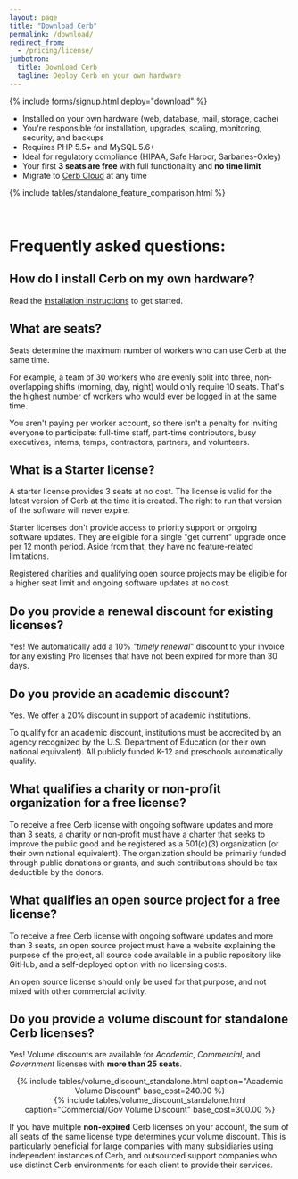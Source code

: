 ```yaml
---
layout: page
title: "Download Cerb"
permalink: /download/
redirect_from:
  - /pricing/license/
jumbotron:
  title: Download Cerb
  tagline: Deploy Cerb on your own hardware
---
```


{% include forms/signup.html deploy="download" %}

* Installed on your own hardware (web, database, mail, storage, cache)
* You're responsible for installation, upgrades, scaling, monitoring, security, and backups
* Requires PHP 5.5+ and MySQL 5.6+
* Ideal for regulatory compliance (HIPAA, Safe Harbor, Sarbanes-Oxley)
* Your first **3 seats are free** with full functionality and **no time limit**
* Migrate to [Cerb Cloud](/cloud/) at any time

{% include tables/standalone_feature_comparison.html %}

<br/>

# Frequently asked questions:

## How do I install Cerb on my own hardware?

Read the <a href="/docs/installation">installation instructions</a> to get started.

<div id="seats"></div>

## What are seats?

Seats determine the maximum number of workers who can use Cerb at the same time.

For example, a team of 30 workers who are evenly split into three, non-overlapping shifts (morning, day, night) would only require 10 seats. That's the highest number of workers who would ever be logged in at the same time.

You aren't paying per worker account, so there isn't a penalty for inviting everyone to participate: full-time staff, part-time contributors, busy executives, interns, temps, contractors, partners, and volunteers.

<div id="starter-license"></div>

## What is a Starter license?

A starter license provides 3 seats at no cost. The license is valid for the latest version of Cerb at the time it is created. The right to run that version of the software will never expire.

Starter licenses don't provide access to priority support or ongoing software updates.  They are eligible for a single "get current" upgrade once per 12 month period.  Aside from that, they have no feature-related limitations.

Registered charities and qualifying open source projects may be eligible for a higher seat limit and ongoing software updates at no cost.

<div id="renewal"></div>

## Do you provide a renewal discount for existing licenses?

Yes! We automatically add a 10% _"timely renewal_" discount to your invoice for any existing Pro licenses that have not been expired for more than 30 days.

<div id="academic"></div>

## Do you provide an academic discount?

Yes. We offer a 20% discount in support of academic institutions.

To qualify for an academic discount, institutions must be accredited by an agency recognized by the U.S. Department of Education (or their own national equivalent).  All publicly funded K-12 and preschools automatically qualify.

<div id="non-profit"></div>

## What qualifies a charity or non-profit organization for a free license?

To receive a free Cerb license with ongoing software updates and more than 3 seats, a charity or non-profit must have a charter that seeks to improve the public good and be registered as a 501(c)(3) organization (or their own national equivalent).  The organization should be primarily funded through public donations or grants, and such contributions should be tax deductible by the donors.

<div id="opensource"></div>

## What qualifies an open source project for a free license?

To receive a free Cerb license with ongoing software updates and more than 3 seats, an open source project must have a website explaining the purpose of the project, all source code available in a public repository like GitHub, and a self-deployed option with no licensing costs.

An open source license should only be used for that purpose, and not mixed with other commercial activity.

<div id="volume-discount"></div>

## Do you provide a volume discount for standalone Cerb licenses?

Yes! Volume discounts are available for _Academic_, _Commercial_, and _Government_ licenses with __more than 25 seats__.

<div class="grid">
<div class="unit half" align="center">
{% include tables/volume_discount_standalone.html caption="Academic Volume Discount" base_cost=240.00 %}
</div>
<div class="unit half" align="center">
{% include tables/volume_discount_standalone.html caption="Commercial/Gov Volume Discount" base_cost=300.00 %}
</div>
</div>

If you have multiple **non-expired** Cerb licenses on your account, the sum of all seats of the same license type determines your volume discount. This is particularly beneficial for large companies with many subsidiaries using independent instances of Cerb, and outsourced support companies who use distinct Cerb environments for each client to provide their services.

